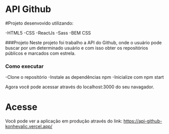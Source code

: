 # API Github

#Projeto desenvovido utilizando: 

  -HTML5
  -CSS
  -ReactJs
  -Sass
  -BEM CSS

###Projeto
  Neste projeto foi trabalho a API do Github, onde o usuário pode buscar por um determinado usuário e com isso obter os repositórios públicos e marcados com estrela.
  
### Como executar
  -Clone o repositório
  -Instale as dependências npm
  -Inicialize com npm start
 
  Agora você pode acessar através do localhost:3000 do seu navagador.
  
# Acesse
  Você pode ver a aplicação em produção através do link: https://api-github-konhevalic.vercel.app/
  
